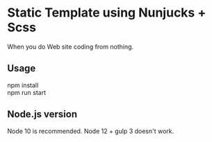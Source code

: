# Static Template using Nunjucks + Scss
When you do Web site coding from nothing.

## Usage
npm install  
npm run start

## Node.js version
Node 10 is recommended. Node 12 + gulp 3 doesn't work.

